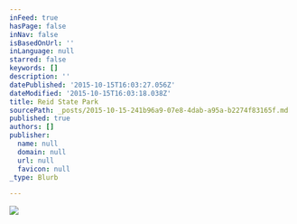 ```yaml
---
inFeed: true
hasPage: false
inNav: false
isBasedOnUrl: ''
inLanguage: null
starred: false
keywords: []
description: ''
datePublished: '2015-10-15T16:03:27.056Z'
dateModified: '2015-10-15T16:03:18.038Z'
title: Reid State Park
sourcePath: _posts/2015-10-15-241b96a9-07e8-4dab-a95a-b2274f83165f.md
published: true
authors: []
publisher:
  name: null
  domain: null
  url: null
  favicon: null
_type: Blurb

---
```

![](https://the-grid-user-content.s3-us-west-2.amazonaws.com/75cd1cf3-b42c-4904-baf8-94c9f9a13491.jpg)